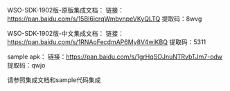 WSO-SDK-1902版-原版集成文档：
链接：https://pan.baidu.com/s/15BI6icrqWmbvnpeVKyQLTQ
提取码：8wvg

WSO-SDK-1902版-中文集成文档：
链接：https://pan.baidu.com/s/1RNAoFecdmAP6My8V4wiKBQ
提取码：5311

sample apk：
链接：https://pan.baidu.com/s/1grHqSOJnuNTRvbTJm7-odw 
提取码：qwjo

请参照集成文档和sample代码集成
